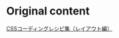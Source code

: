 # Original content

[CSSコーディングレシピ集（レイアウト編）](https://www.hypertextcandy.com/css-coding-recipes-layout)
